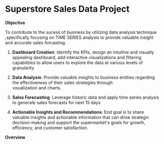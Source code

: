 <h1><b>Superstore Sales Data Project</b></h1>

**Objective**
        
 To contribute to the sucess of business by utilizing data analysis technique ,specifically focusing on TIME SERIES analysis to provide valuable insight and accurate sales forcasting.
 
 1. **Dashboard Creation**: Identify the KPIs, design an intuitive and visually appealing dashboard, add interactive visualizations and filtering capabilities to allow users to explore the data at various levels of granularity

 2. **Data Analysis**: Provide valuable insights to business entities regarding the effectiveness of their sales strategies through visualization and charts.

 3. **Sales Forecasting**: Leverage historic data and apply time series analysis to generate sales forecasts for next 15 days

  4. **Actionable Insights and Recommendations**: End goal is to share valuable insights and actionable information that can drive strategic decision-making and support the supermarket's goals for growth, efficiency, and customer satisfaction.

 **Overview**
 
 
